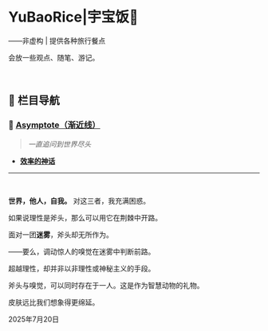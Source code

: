 # YuBaoRice|宇宝饭🍱
——非虚构 | 提供各种旅行餐点

会放一些观点、随笔、游记。

<br>

## 📂 栏目导航

### 🔹 [Asymptote（渐近线）](Asymptote/)
> *一直追问到世界尽头*
- **[效率的神话](./Asymptote/效率的神话.md)**      

---

<br>

**世界，他人，自我。** 对这三者，我充满困惑。

如果说理性是斧头，那么可以用它在荆棘中开路。

面对一团**迷雾**，斧头却无所作为。

——要么，调动惊人的嗅觉在迷雾中判断前路。

超越理性，却并非以非理性或神秘主义的手段。

斧头与嗅觉，可以同时存在于一人。这是作为智慧动物的礼物。

皮肤远比我们想象得更绵延。

2025年7月20日